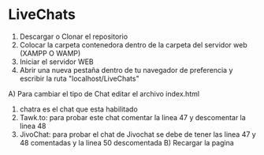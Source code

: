 # LiveChats
1. Descargar o Clonar el repositorio
2. Colocar la carpeta contenedora dentro de la carpeta del servidor web (XAMPP O WAMP)
3. Iniciar el servidor WEB
4. Abrir una nueva pestaña dentro de tu navegador de preferencia y escribir la ruta "localhost/LiveChats"

A) Para cambiar el tipo de Chat editar el archivo index.html
1. chatra es el chat que esta habilitado
2. Tawk.to: para probar este chat comentar la linea 47 y descomentar la linea 48
3. JivoChat: para probar el chat de Jivochat se debe de tener las linea 47 y 48 comentadas y la linea 50 descomentada
B) Recargar la pagina
